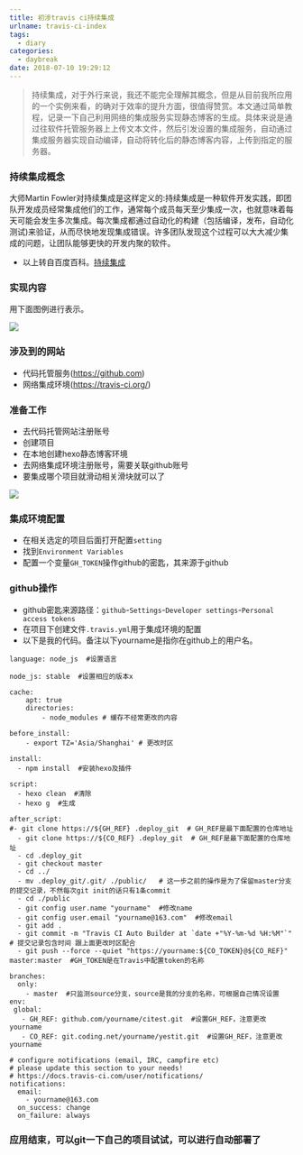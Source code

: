 ```yaml
---
title: 初涉travis ci持续集成
urlname: travis-ci-index
tags:
  - diary
categories:
  - daybreak
date: 2018-07-10 19:29:12
---
```

<!-- Hexo daybreak git vb.net 健康 博客设置 网络日志 软件列表 魔法书签 -->
<!--![图]() -->
<!--[]() -->

> 持续集成，对于外行来说，我还不能完全理解其概念，但是从目前我所应用的一个实例来看，的确对于效率的提升方面，很值得赞赏。本文通过简单教程，记录一下自己利用网络的集成服务实现静态博客的生成。具体来说是通过往软件托管服务器上上传文本文件，然后引发设置的集成服务，自动通过集成服务器实现自动编译，自动将转化后的静态博客内容，上传到指定的服务器。

<!-- more -->

### 持续集成概念
大师Martin Fowler对持续集成是这样定义的:持续集成是一种软件开发实践，即团队开发成员经常集成他们的工作，通常每个成员每天至少集成一次，也就意味着每天可能会发生多次集成。每次集成都通过自动化的构建（包括编译，发布，自动化测试)来验证，从而尽快地发现集成错误。许多团队发现这个过程可以大大减少集成的问题，让团队能够更快的开发内聚的软件。

- 以上转自百度百科。[持续集成](https://baike.baidu.com/item/%E6%8C%81%E7%BB%AD%E9%9B%86%E6%88%90/6250744)

### 实现内容
用下面图例进行表示。

![](https://wx2.sinaimg.cn/large/3f2c99ebgy1ft7g1fgn9cj20nl069abm.jpg)

### 涉及到的网站
- 代码托管服务(https://github.com)
- 网络集成环境(https://travis-ci.org/)

### 准备工作
- 去代码托管网站注册账号
- 创建项目
- 在本地创建hexo静态博客环境
- 去网络集成环境注册账号，需要关联github账号
- 要集成哪个项目就滑动相关滑块就可以了

![](https://wx3.sinaimg.cn/large/3f2c99ebgy1ft7g1gpu6ij20u506bgll.jpg)

### 集成环境配置
- 在相关选定的项目后面打开配置`setting`
- 找到`Environment Variables`
- 配置一个变量`GH_TOKEN`操作github的密匙，其来源于github

### github操作
- github密匙来源路径：`github`-`Settings`-`Developer settings`-`Personal access tokens`
- 在项目下创建文件`.travis.yml`用于集成环境的配置
- 以下是我的代码。备注以下yourname是指你在github上的用户名。
```
language: node_js  #设置语言

node_js: stable  #设置相应的版本x

cache:
    apt: true
    directories:
        - node_modules # 缓存不经常更改的内容

before_install:
    - export TZ='Asia/Shanghai' # 更改时区

install:
  - npm install  #安装hexo及插件

script:
  - hexo clean  #清除
  - hexo g  #生成

after_script:
#- git clone https://${GH_REF} .deploy_git  # GH_REF是最下面配置的仓库地址
  - git clone https://${CO_REF} .deploy_git  # GH_REF是最下面配置的仓库地址
  - cd .deploy_git
  - git checkout master
  - cd ../
  - mv .deploy_git/.git/ ./public/   # 这一步之前的操作是为了保留master分支的提交记录，不然每次git init的话只有1条commit
  - cd ./public
  - git config user.name "yourname"  #修改name
  - git config user.email "yourname@163.com"  #修改email
  - git add .
  - git commit -m "Travis CI Auto Builder at `date +"%Y-%m-%d %H:%M"`"  # 提交记录包含时间 跟上面更改时区配合
  - git push --force --quiet "https://yourname:${CO_TOKEN}@${CO_REF}" master:master  #GH_TOKEN是在Travis中配置token的名称

branches:
  only:
    - master  #只监测source分支，source是我的分支的名称，可根据自己情况设置
env:
 global:
   - GH_REF: github.com/yourname/citest.git  #设置GH_REF，注意更改yourname
   - CO_REF: git.coding.net/yourname/yestit.git  #设置GH_REF，注意更改yourname

# configure notifications (email, IRC, campfire etc)
# please update this section to your needs!
# https://docs.travis-ci.com/user/notifications/
notifications:
  email:
    - yourname@163.com
  on_success: change
  on_failure: always
```

### 应用结束，可以git一下自己的项目试试，可以进行自动部署了